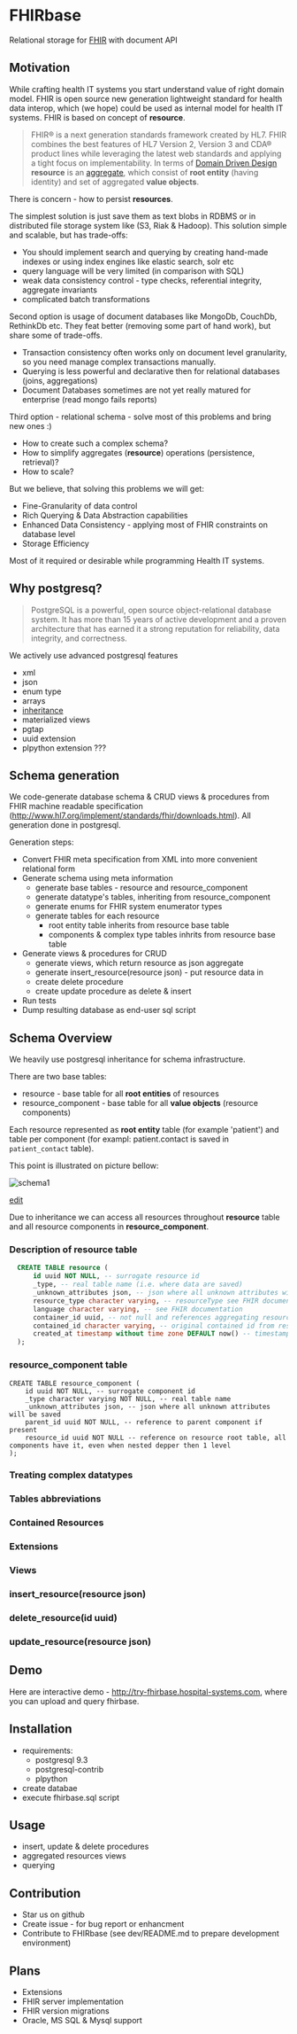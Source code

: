 # FHIRbase

Relational storage for [FHIR](http://hl7.org/implement/standards/fhir/) with document API

## Motivation

While crafting health IT systems you start understand value of right domain model.
FHIR is open source new generation lightweight standard for health data interop, which (we hope)
could be used as internal model for health IT systems. FHIR is based on concept of __resource__.


> FHIR® is a next generation standards framework created by HL7.
> FHIR combines the best features of HL7 Version 2,
> Version 3 and CDA® product lines while leveraging the latest
> web standards and applying a tight focus on implementability.
> In terms of [Domain Driven Design]() __resource__ is an [aggregate](), which consist of __root entity__
> (having identity) and set of aggregated __value objects__.

There is concern - how to persist __resources__.

The simplest solution is just save them as text blobs in RDBMS or in distributed file storage system like (S3, Riak & Hadoop).
This solution simple and scalable, but has trade-offs:

* You should implement search and querying by creating hand-made indexes or using index engines like elastic search, solr etc
* query language will be very limited (in comparison with SQL)
* weak data consistency control - type checks, referential integrity, aggregate invariants
* complicated batch transformations

Second option is usage of document databases like MongoDb, CouchDb, RethinkDb etc. They feat better (removing some part
of hand work), but share some of trade-offs.

* Transaction consistency often works only on document level granularity, so you need manage complex transactions manually.
* Querying is less powerful and declarative then for relational databases (joins, aggregations)
* Document Databases sometimes are not yet really matured for enterprise (read mongo fails reports)

Third option - relational schema - solve most of this problems and bring new ones :)

* How to create such a complex schema?
* How to simplify aggregates (__resource__) operations (persistence, retrieval)?
* How to scale?

But we believe, that solving this problems we will get:

* Fine-Granularity of data control
* Rich Querying & Data Abstraction capabilities
* Enhanced Data Consistency - applying most of FHIR constraints on database level
* Storage Efficiency

Most of it required or desirable while programming Health IT systems.

## Why postgresq?

> PostgreSQL is a powerful, open source object-relational database system.
> It has more than 15 years of active development and a proven architecture
> that has earned it a strong reputation for reliability, data integrity, and correctness.

We actively use advanced postgresql features

* xml
* json
* enum type
* arrays
* [inheritance](http://www.postgresql.org/docs/9.3/static/tutorial-inheritance.html)
* materialized views
* pgtap
* uuid extension
* plpython extension ???

## Schema generation

We code-generate database schema & CRUD views & procedures from
FHIR machine readable specification (http://www.hl7.org/implement/standards/fhir/downloads.html).
All generation done in postgresql.

Generation steps:

* Convert FHIR meta specification from XML into more convenient relational form
* Generate schema using meta information
  * generate base tables - resource and resource_component
  * generate datatype's tables, inheriting from resource_component
  * generate enums for FHIR system enumerator types
  * generate tables for each resource
     * root entity table inherits from resource base table
     * components & complex type tables inhrits from resource base table
* Generate views & procedures for CRUD
  * generate views, which return resource as json aggregate
  * generate insert_resource(resource json) - put resource data in
  * create delete procedure
  * create update procedure as delete & insert
* Run tests
* Dump resulting database as end-user sql script

## Schema Overview

We heavily use postgresql inheritance for schema infrastructure.

There are two base tables:

* resource - base table for all __root entities__ of resources
* resource_component - base table for all __value objects__ (resource components)

Each resource represented as __root entity__ table (for example 'patient')
and table per component (for exampl: patient.contact is saved in `patient_contact` table).

This point is illustrated on picture bellow:

![schema1](doc/schema1.png)

[edit](http://yuml.me/edit/1f3c8e92)

Due to inheritance we can access all resources throughout  __resource__ table
and all resource components in __resource_component__.


### Description of resource table

```sql
  CREATE TABLE resource (
      id uuid NOT NULL, -- surrogate resource id
      _type, -- real table name (i.e. where data are saved)
      _unknown_attributes json, -- json where all unknown attributes will be saved
      resource_type character varying, -- resourceType see FHIR documentation
      language character varying, -- see FHIR documentation
      container_id uuid, -- not null and references aggregating resource if resource is contained
      contained_id character varying, -- original contained id from resource aggregate
      created_at timestamp without time zone DEFAULT now() -- timestamp field
  );
```


### resource_component table

```
CREATE TABLE resource_component (
    id uuid NOT NULL, -- surrogate component id
    _type character varying NOT NULL, -- real table name
    _unknown_attributes json, -- json where all unknown attributes will be saved
    parent_id uuid NOT NULL, -- reference to parent component if present
    resource_id uuid NOT NULL -- reference on resource root table, all components have it, even when nested depper then 1 level
);

```

### Treating complex datatypes

### Tables abbreviations

### Contained Resources

### Extensions

### Views

### insert_resource(resource json)

### delete_resource(id uuid)

### update_resource(resource json)

## Demo

Here are interactive demo - http://try-fhirbase.hospital-systems.com,
where you can upload and query fhirbase.

## Installation

* requirements:
  * postgresql 9.3
  * postgresql-contrib
  * plpython
* create databae
* execute fhirbase.sql script

## Usage

* insert, update & delete procedures
* aggregated resources views
* querying


## Contribution

* Star us on github
* Create issue - for bug report or enhancment
* Contribute to FHIRbase (see dev/README.md to prepare development environment)

## Plans

* Extensions
* FHIR server implementation
* FHIR version migrations
* Oracle, MS SQL & Mysql support
